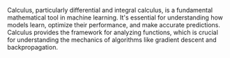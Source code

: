 Calculus, particularly differential and integral calculus, is a fundamental mathematical tool in machine learning. It's essential for understanding how models learn, optimize their performance, and make accurate predictions. Calculus provides the framework for analyzing functions, which is crucial for understanding the mechanics of algorithms like gradient descent and backpropagation. 